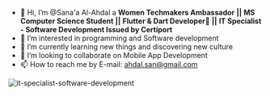 - 👋 Hi, I’m @Sana'a Al-Ahdal a 
  **Women Techmakers Ambassador** **||**
  **MS Computer Science Student** 
  **||** **Flutter & Dart Developer💙** **||** **IT Specialist - Software Development
Issued by Certiport**
- 👀 I’m interested in programming and Software development
- 🌱 I’m currently learning new things and discovering new culture
- 💞️ I’m looking to collaborate on Mobile App Development 
- 📫 How to reach me by E-mail: ahdal.san@gmail.com
  


![it-specialist-software-development](https://github.com/sunaarun/sunaarun/assets/36349126/6897467a-1ff6-4223-ba42-80d4880d6aec)


<!---
sunaarun/sunaarun is a ✨ special ✨ repository because its `README.md` (this file) appears on your GitHub profile.
You can click the Preview link to take a look at your changes.
--->
